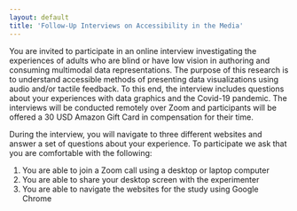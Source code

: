 ```yaml
---
layout: default
title: 'Follow-Up Interviews on Accessibility in the Media'
---
```


You are invited to participate in an online interview investigating the experiences of adults who are blind or have low vision in authoring and consuming multimodal data representations. The purpose of this research is to understand accessible methods of presenting data visualizations using audio and/or tactile feedback. To this end, the interview includes questions about your experiences with data graphics and the Covid-19 pandemic. The interviews will be conducted remotely over Zoom and participants will be offered a 30 USD Amazon Gift Card in compensation for their time.

During the interview, you will navigate to three different websites and answer a set of questions about your experience. To participate we ask that you are comfortable with the following:
1. You are able to join a Zoom call using a desktop or laptop computer
2. You are able to share your desktop screen with the experimenter
3. You are able to navigate the websites for the study using Google Chrome